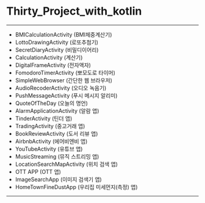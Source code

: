 # Thirty_Project_with_kotlin
------------
- BMICalculationActivity (BMI체중계산기)
- LottoDrawingActivity (로또추첨기)
- SecretDiaryActivity (비밀디이어리)
- CalculationActivity (계산기)
- DigitalFrameActivity (전자액자)
- FomodoroTimerActivity (뽀모도로 타이머)
- SimpleWebBrowser (간단한 웹 브라우저)
- AudioRecoderActivity (오디오 녹음기)
- PushMessageActivity (푸시 메시지 알리미)
- QuoteOfTheDay (오늘의 명언)
- AlarmApplicationActivity (알람 앱)
- TinderActivity (틴더 앱)
- TradingActivity (중고거래 앱)
- BookReviewActivity (도서 리뷰 앱)
- AirbnbActivity (에어비엔비 앱)
- YouTubeActivity (유튜브 앱)
- MusicStreaming (뮤직 스트리밍 앱)
- LocationSearchMapActivity (위치 검색 앱)
- OTT APP (OTT 앱)
- ImageSearchApp (이미지 검색기 앱)
- HomeTownFineDustApp (우리집 미세먼지(측정) 앱)

---
